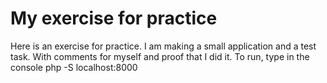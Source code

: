 # My exercise for practice
Here is an exercise for practice. I am making a small application and a test task. With comments for myself and proof that I did it.
To run, type in the console php -S localhost:8000
